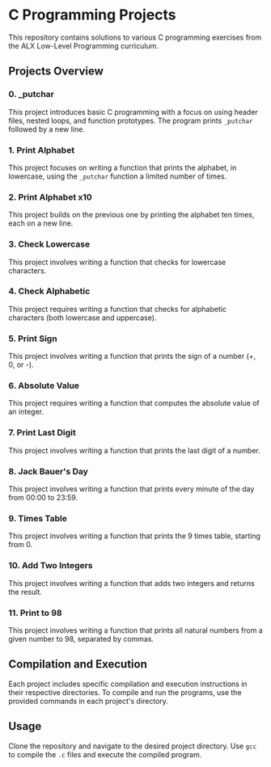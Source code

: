 # C Programming Projects

This repository contains solutions to various C programming exercises from the ALX Low-Level Programming curriculum.

## Projects Overview

### 0. _putchar

This project introduces basic C programming with a focus on using header files, nested loops, and function prototypes. The program prints `_putchar` followed by a new line.

### 1. Print Alphabet

This project focuses on writing a function that prints the alphabet, in lowercase, using the `_putchar` function a limited number of times.

### 2. Print Alphabet x10

This project builds on the previous one by printing the alphabet ten times, each on a new line.

### 3. Check Lowercase

This project involves writing a function that checks for lowercase characters.

### 4. Check Alphabetic

This project requires writing a function that checks for alphabetic characters (both lowercase and uppercase).

### 5. Print Sign

This project involves writing a function that prints the sign of a number (+, 0, or -).

### 6. Absolute Value

This project requires writing a function that computes the absolute value of an integer.

### 7. Print Last Digit

This project involves writing a function that prints the last digit of a number.

### 8. Jack Bauer's Day

This project involves writing a function that prints every minute of the day from 00:00 to 23:59.

### 9. Times Table

This project involves writing a function that prints the 9 times table, starting from 0.

### 10. Add Two Integers

This project involves writing a function that adds two integers and returns the result.

### 11. Print to 98

This project involves writing a function that prints all natural numbers from a given number to 98, separated by commas.

## Compilation and Execution

Each project includes specific compilation and execution instructions in their respective directories. To compile and run the programs, use the provided commands in each project's directory.

## Usage

Clone the repository and navigate to the desired project directory. Use `gcc` to compile the `.c` files and execute the compiled program.


